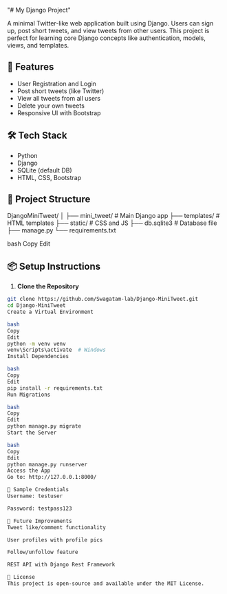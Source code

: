 "# My Django Project" 


A minimal Twitter-like web application built using Django. Users can sign up, post short tweets, and view tweets from other users. This project is perfect for learning core Django concepts like authentication, models, views, and templates.

## 🚀 Features

- User Registration and Login
- Post short tweets (like Twitter)
- View all tweets from all users
- Delete your own tweets
- Responsive UI with Bootstrap

## 🛠️ Tech Stack

- Python
- Django
- SQLite (default DB)
- HTML, CSS, Bootstrap

## 📂 Project Structure

DjangoMiniTweet/
│
├── mini_tweet/ # Main Django app
├── templates/ # HTML templates
├── static/ # CSS and JS
├── db.sqlite3 # Database file
├── manage.py
└── requirements.txt

bash
Copy
Edit

## 📦 Setup Instructions

1. **Clone the Repository**
```bash
git clone https://github.com/Swagatam-lab/Django-MiniTweet.git
cd Django-MiniTweet
Create a Virtual Environment

bash
Copy
Edit
python -m venv venv
venv\Scripts\activate  # Windows
Install Dependencies

bash
Copy
Edit
pip install -r requirements.txt
Run Migrations

bash
Copy
Edit
python manage.py migrate
Start the Server

bash
Copy
Edit
python manage.py runserver
Access the App
Go to: http://127.0.0.1:8000/

🧪 Sample Credentials
Username: testuser

Password: testpass123

📌 Future Improvements
Tweet like/comment functionality

User profiles with profile pics

Follow/unfollow feature

REST API with Django Rest Framework

📃 License
This project is open-source and available under the MIT License.






